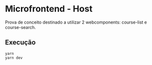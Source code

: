 # Microfrontend - Host

Prova de conceito destinado a utilizar 2 webcomponents: course-list e course-search.

## Execução

```
yarn
yarn dev
```